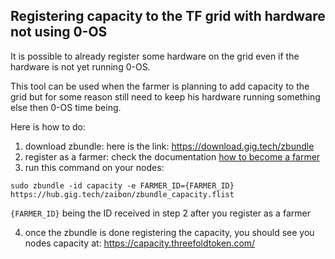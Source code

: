 ## Registering capacity to the TF grid with hardware not using 0-OS
It is possible to already register some hardware on the grid even if the hardware is not yet running 0-OS.

This tool can be used when the farmer is planning to add capacity to the grid but for some reason still need to keep his hardware running something else then 0-OS time being.

Here is how to do:
1. download zbundle: here is the link: https://download.gig.tech/zbundle
2. register as a farmer: check the documentation [how to become a farmer](README.md#register-as-a-farmer)
3. run this command on your nodes: 
```
sudo zbundle -id capacity -e FARMER_ID={FARMER_ID} https://hub.gig.tech/zaibon/zbundle_capacity.flist
```
`{FARMER_ID}` being the ID received in step 2 after you register as a farmer

4. once the zbundle is done registering the capacity, you should see you nodes capacity at: https://capacity.threefoldtoken.com/
